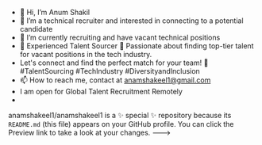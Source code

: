- 👋 Hi, I’m Anum Shakil
- 👀 I’m a technical recruiter and interested in connecting to a potential candidate
- 🌱 I’m currently recruiting and have vacant technical positions
- 💞️ Experienced Talent Sourcer 🌟 Passionate about finding top-tier talent for vacant positions in the tech industry.
- Let's connect and find the perfect match for your team! 🚀 #TalentSourcing #TechIndustry #DiversityandInclusion
- 📫 How to reach me, contact at anamshakeel1@gmail.com
- I am open for Global Talent Recruitment Remotely
- 
anamshakeel1/anamshakeel1 is a ✨ special ✨ repository because its `README.md` (this file) appears on your GitHub profile.
You can click the Preview link to take a look at your changes.
--->
